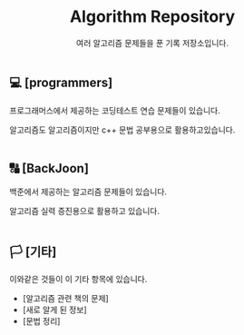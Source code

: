 <div align="center">

# Algorithm Repository

여러 알고리즘 문제들을 푼 기록 저장소입니다.
<br><br>
</div>

## 💻 [programmers]
 프로그래머스에서 제공하는 코딩테스트 연습 문제들이 있습니다.
 
 알고리즘도 알고리즘이지만 c++ 문법 공부용으로 활용하고있습니다.
 <br><br>
 
## 🔠 [BackJoon]
 백준에서 제공하는 알고리즘 문제들이 있습니다.
 
 알고리즘 실력 증진용으로 활용하고 있습니다.
 <br><br>

## 🏳 [기타]

이와같은 것들이 이 기타 항목에 있습니다.

- [알고리즘 관련 책의 문제]
- [새로 알게 된 정보]
- [문법 정리]

<br><br>
